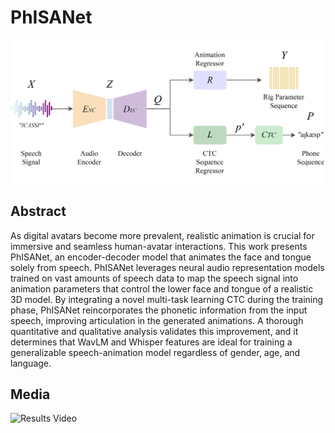 # PhISANet

![Model Diagram](images/model_diagram.png)

## Abstract

As digital avatars become more prevalent, realistic animation is crucial for immersive and seamless human-avatar interactions. This work presents PhISANet, an encoder-decoder model that animates the face and tongue solely from speech. PhISANet leverages neural audio representation models trained on vast amounts of speech data to map the speech signal into animation parameters that control the lower face and tongue of a realistic 3D model. By integrating a novel multi-task learning CTC during the training phase, PhISANet reincorporates the phonetic information from the input speech, improving articulation in the generated animations. A thorough quantitative and qualitative analysis validates this improvement, and it determines that WavLM and Whisper features are ideal for training a generalizable speech-animation model regardless of gender, age, and language.

## Media

![Results Video](https://drive.google.com/file/d/1bAPRfRS1lV17zcG38dqpKydMbFarNsUX/view?usp=drive_link)

